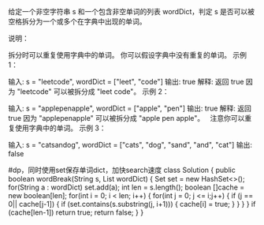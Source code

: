 给定一个非空字符串 s 和一个包含非空单词的列表 wordDict，判定 s 是否可以被空格拆分为一个或多个在字典中出现的单词。

说明：

拆分时可以重复使用字典中的单词。
你可以假设字典中没有重复的单词。
示例 1：

输入: s = "leetcode", wordDict = ["leet", "code"]
输出: true
解释: 返回 true 因为 "leetcode" 可以被拆分成 "leet code"。
示例 2：

输入: s = "applepenapple", wordDict = ["apple", "pen"]
输出: true
解释: 返回 true 因为 "applepenapple" 可以被拆分成 "apple pen apple"。
     注意你可以重复使用字典中的单词。
示例 3：

输入: s = "catsandog", wordDict = ["cats", "dog", "sand", "and", "cat"]
输出: false


#dp，同时使用set保存单词dict，加快search速度
class Solution {
    public boolean wordBreak(String s, List<String> wordDict) {
        Set<String> set = new HashSet<>();
        for(String a : wordDict) set.add(a);
        int len = s.length();
        boolean []cache = new boolean[len];
        for(int i = 0; i < len; i++) {
            for(int j = 0; j <= i;j++) {
                if (j == 0|| cache[j-1]) {
                    if (set.contains(s.substring(j, i+1))) {
                        cache[i] = true;
                    }
                }
            }
        }
        if (cache[len-1]) return true;
        return false;
    }
}